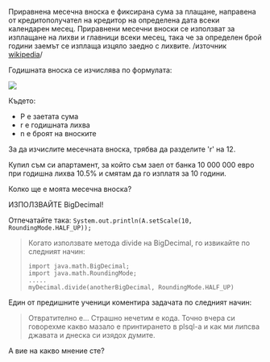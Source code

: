 Приравнена месечна вноска e фиксирана сума за плащане, направена от
кредитополучател на кредитор на определена дата всеки календарен месец.
Приравнени месечни вноски се използват за изплащане на лихви и главници всеки
месец, така че за определен брой години заемът се изплаща изцяло заедно с
лихвите. /източник
[wikipedia](https://en.wikipedia.org/wiki/Equated_monthly_installment)/

Годишната вноска се изчислява по формулата:

![](https://wikimedia.org/api/rest_v1/media/math/render/svg/003fa86fa36e554e7fd794f933a3207f4df83faa)

Където:
* P е заетата сума
* r е годишната лихва
* n е броят на вноските

За да изчислите месечната вноска, трябва да разделите 'r' на 12.

Купил съм си апартамент, за който съм заел от банка 10 000 000 евро при
годишна лихва 10.5% и смятам да го изплатя за 10 години.

Колко ще е моята месечна вноска?

ИЗПОЛЗВАЙТЕ BigDecimal!

Отпечатайте така: `System.out.println(A.setScale(10, RoundingMode.HALF_UP));`

> Когато използвате метода divide на BigDecimal, го извикайте по следният
> начин:
> ```
> import java.math.BigDecimal;
> import java.math.RoundingMode;
> .....
> myDecimal.divide(anotherBigDecimal, RoundingMode.HALF_UP)
> ```

Един от предишните ученици коментира задачата по следният начин:

> Отвратително е... Страшно нечетим е кода. Точно вчера си говорехме какво 
> мазало е принтирането в plsql-a и как ми липсва джавата и днеска си изядох 
> думите.

А вие на какво мнение сте?
